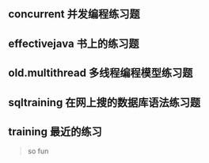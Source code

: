 ## concurrent 并发编程练习题

## effectivejava 书上的练习题

## old.multithread 多线程编程模型练习题

## sqltraining 在网上搜的数据库语法练习题

## training 最近的练习

> so fun